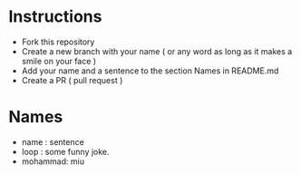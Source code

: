 # Instructions

- Fork this repository
- Create a new branch with your name ( or any word as long as it makes a smile on your face )
- Add your name and a sentence to the section Names in README.md
- Create a PR ( pull request )

# Names
* name : sentence
* loop : some funny joke.
* mohammad: miu